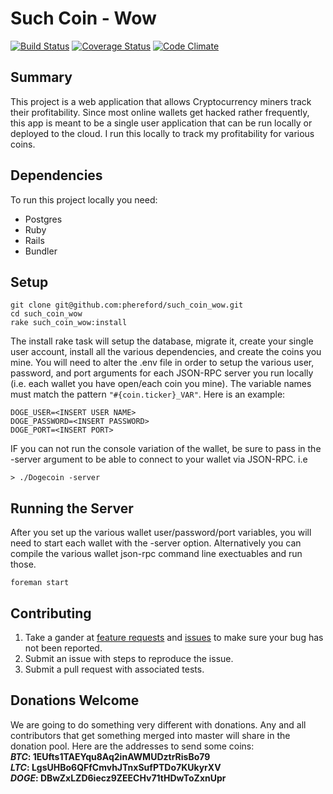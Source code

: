 # Such Coin - Wow #
[![Build Status](https://travis-ci.org/phereford/such_coin_wow.png?branch=master)](https://travis-ci.org/phereford/such_coin_wow)
[![Coverage Status](https://coveralls.io/repos/phereford/such_coin_wow/badge.png)](https://coveralls.io/r/phereford/such_coin_wow)
[![Code Climate](https://codeclimate.com/github/phereford/such_coin_wow.png)](https://codeclimate.com/github/phereford/such_coin_wow)
## Summary ##
This project is a web application that allows Cryptocurrency miners track their
profitability. Since most online wallets get hacked rather frequently, this app
is meant to be a single user application that can be run locally or deployed to
the cloud. I run this locally to track my profitability for various coins.

## Dependencies ##
To run this project locally you need:
- Postgres
- Ruby
- Rails
- Bundler

## Setup ##
```
git clone git@github.com:phereford/such_coin_wow.git
cd such_coin_wow
rake such_coin_wow:install
```
The install rake task will setup the database, migrate it, create your single
user account, install all the various dependencies, and create the coins you
mine. You will need to alter the .env file in order to setup the various user,
password, and port arguments for each JSON-RPC server you run locally (i.e. each
wallet you have open/each coin you mine). The variable names must match the
pattern ```"#{coin.ticker}_VAR"```. Here is an example:
```
DOGE_USER=<INSERT USER NAME>
DOGE_PASSWORD=<INSERT PASSWORD>
DOGE_PORT=<INSERT PORT>
```

IF you can not run the console variation of the wallet, be sure to pass in the 
-server argument to be able to connect to your wallet via JSON-RPC. i.e
```
> ./Dogecoin -server
```

## Running the Server ##
After you set up the various wallet user/password/port variables, you will need
to start each wallet with the -server option. Alternatively you can compile the
various wallet json-rpc command line exectuables and run those.
```
foreman start
```

## Contributing ##
1. Take a gander at [feature requests](https://github.com/phereford/such_coin_wow/issues?labels=Feature+Request&page=1&state=open) and [issues](https://github.com/phereford/such_coin_wow/issues) to make sure your bug has
not been reported.
2. Submit an issue with steps to reproduce the issue.
3. Submit a pull request with associated tests.

## Donations Welcome ##
We are going to do something very different with donations. Any and all
contributors that get something merged into master will share in the donation pool.
Here are the addresses to send some coins:  
__*BTC*: 1EUfts1TAEYqu8Aq2inAWMUDztrRisBo79  
*LTC*: LgsUHBo6QFfCmvhJTnxSufPTDo7KUkyrXV  
*DOGE*: DBwZxLZD6iecz9ZEECHv71tHDwToZxnUpr__  
